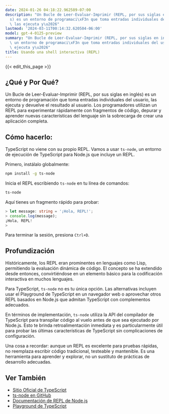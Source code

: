 ```yaml
---
date: 2024-01-26 04:18:22.962589-07:00
description: "Un Bucle de Leer-Evaluar-Imprimir (REPL, por sus siglas en ingl\xE9\
  s) es un entorno de programaci\xF3n que toma entradas individuales del usuario,\
  \ las ejecuta y\u2026"
lastmod: '2024-03-11T00:14:32.620504-06:00'
model: gpt-4-0125-preview
summary: "Un Bucle de Leer-Evaluar-Imprimir (REPL, por sus siglas en ingl\xE9s) es\
  \ un entorno de programaci\xF3n que toma entradas individuales del usuario, las\
  \ ejecuta y\u2026"
title: Usando una shell interactiva (REPL)
---
```


{{< edit_this_page >}}

## ¿Qué y Por Qué?
Un Bucle de Leer-Evaluar-Imprimir (REPL, por sus siglas en inglés) es un entorno de programación que toma entradas individuales del usuario, las ejecuta y devuelve el resultado al usuario. Los programadores utilizan un REPL para experimentar rápidamente con fragmentos de código, depurar y aprender nuevas características del lenguaje sin la sobrecarga de crear una aplicación completa.

## Cómo hacerlo:
TypeScript no viene con su propio REPL. Vamos a usar `ts-node`, un entorno de ejecución de TypeScript para Node.js que incluye un REPL.

Primero, instálalo globalmente:
```bash
npm install -g ts-node
```

Inicia el REPL escribiendo `ts-node` en tu línea de comandos:
```bash
ts-node
```

Aquí tienes un fragmento rápido para probar:
```TypeScript
> let message: string = '¡Hola, REPL!';
> console.log(message);
¡Hola, REPL!
> 
```
Para terminar la sesión, presiona `Ctrl+D`.

## Profundización
Históricamente, los REPL eran prominentes en lenguajes como Lisp, permitiendo la evaluación dinámica de código. El concepto se ha extendido desde entonces, convirtiéndose en un elemento básico para la codificación interactiva en muchos lenguajes.

Para TypeScript, `ts-node` no es tu única opción. Las alternativas incluyen usar el Playground de TypeScript en un navegador web o aprovechar otros REPL basados en Node.js que admitan TypeScript con complementos adecuados.

En términos de implementación, `ts-node` utiliza la API del compilador de TypeScript para transpilar código al vuelo antes de que sea ejecutado por Node.js. Esto te brinda retroalimentación inmediata y es particularmente útil para probar las últimas características de TypeScript sin complicaciones de configuración.

Una cosa a recordar: aunque un REPL es excelente para pruebas rápidas, no reemplaza escribir código tradicional, testeable y mantenible. Es una herramienta para aprender y explorar, no un sustituto de prácticas de desarrollo adecuadas.

## Ver También
- [Sitio Oficial de TypeScript](https://www.typescriptlang.org/)
- [ts-node en GitHub](https://github.com/TypeStrong/ts-node)
- [Documentación de REPL de Node.js](https://nodejs.org/api/repl.html)
- [Playground de TypeScript](https://www.typescriptlang.org/play)
